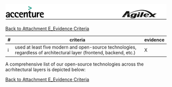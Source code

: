 ![alt tag](https://github.com/AccentureFed/18FRFQ-Response/blob/master/process-documentation/agile-process-photos/response-images/proposal-header.png?raw=true)

[Back to Attachment E_Evidence Criteria](https://github.com/AccentureFed/18FRFQ-Response/blob/master/process-documentation/evidence/README.md)

|#|criteria|evidence|
|-------|---------------|------------------|
|i|used at least five modern and open-source technologies, regardless of architectural layer (frontend, backend, etc.) |X|


A comprehensive list of our open-source technologies across the acrhitectural layers is depicted below:





[Back to Attachment E_Evidence Criteria](https://github.com/AccentureFed/18FRFQ-Response/blob/master/process-documentation/evidence/README.md)
